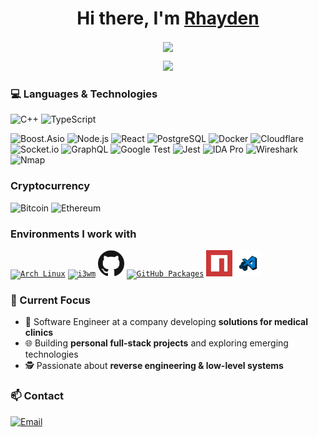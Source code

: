 <div align="center">
   <h1>Hi there, I'm <a href="https://www.arkansoftware.com">Rhayden</a></h1>
   <img align='center' src='https://64.media.tumblr.com/717baba1231895eac273cf79d042f13d/99fb765c55ab765d-93/s540x810/174a4baafe94b72f78da5e66759382aae20f16b2.gif' width='200"'>
</div>

<p align="center">
  <a href="https://github.com/MarcoRhayden">
    <img src="https://readme-typing-svg.herokuapp.com/?lines=Full-stack%20Engineer%20%7C%20Security%20Enthusiast;Building%20scalable%20and%20secure%20systems;Reverse%20engineering%20curious%20mind&font=Fira%20Code&center=true&width=600&height=45&color=f75c7e&vCenter=true&size=22">
  </a>
</p>

### 💻 Languages & Technologies  

![C++](https://img.shields.io/badge/C++-00599C?logo=c%2b%2b&logoColor=white)
![TypeScript](https://img.shields.io/badge/TypeScript-3178C6?logo=typescript&logoColor=white)

![Boost.Asio](https://img.shields.io/badge/Boost.Asio-00599C?logo=generic&logoColor=white)
![Node.js](https://img.shields.io/badge/Node.js-339933?logo=node.js&logoColor=white)
![React](https://img.shields.io/badge/React-61DAFB?logo=react&logoColor=000)
![PostgreSQL](https://img.shields.io/badge/PostgreSQL-4169E1?logo=postgresql&logoColor=white)
![Docker](https://img.shields.io/badge/Docker-2496ED?logo=docker&logoColor=white)
![Cloudflare](https://img.shields.io/badge/Cloudflare-F38020?logo=cloudflare&logoColor=white)
![Socket.io](https://img.shields.io/badge/Socket.io-010101?logo=socket.io&logoColor=white)
![GraphQL](https://img.shields.io/badge/GraphQL-E10098?logo=graphql&logoColor=white)
![Google Test](https://img.shields.io/badge/Google%20Test-4285F4?logo=generic&logoColor=white)
![Jest](https://img.shields.io/badge/Jest-C21325?logo=jest&logoColor=white)
![IDA Pro](https://img.shields.io/badge/IDA_Pro-3B3B3B?logo=generic&logoColor=white)
![Wireshark](https://img.shields.io/badge/Wireshark-1679A7?logo=wireshark&logoColor=white)
![Nmap](https://img.shields.io/badge/Nmap-CC0000?logo=generic&logoColor=white)

### Cryptocurrency
![Bitcoin](https://img.shields.io/badge/Bitcoin-F7931A?logo=bitcoin&logoColor=white)
![Ethereum](https://img.shields.io/badge/Ethereum-3C3C3D?logo=ethereum&logoColor=white)

### Environments I work with

<code><a href="https://www.archlinux.org/"><img alt="Arch Linux" title="Arch Linux" src="https://github.com/cheesits456/cheesits456/raw/master/icons/arch.png" height="42"></a></code>
<code><a href="https://i3wm.org/"><img alt="i3wm" title="i3wm" src="https://github.com/i3/i3/blob/next/docs/logo-30.png" height="42"></a></code>
<code><a href="https://github.com/"><img alt="GitHub" title="GitHub" src="https://raw.githubusercontent.com/github/explore/78df643247d429f6cc873026c0622819ad797942/topics/github/github.png" height="42"></a></code>
<code><a href="https://github.com/features/packages"><img alt="GitHub Packages" title="GitHub Packages" src="https://github.com/cheesits456/cheesits456/raw/master/icons/packages.png" height="42"></a></code>
<code><a href="https://www.npmjs.com"><img alt="NPM" title="NPM" src="https://raw.githubusercontent.com/github/explore/80688e429a7d4ef2fca1e82350fe8e3517d3494d/topics/npm/npm.png" height="42"></a></code>
<code><a href="https://code.visualstudio.com/"><img alt="Visual Code" title="Visual Code" src="https://github.com/vscode-icons/vscode-icons/blob/master/images/logo.png" height="42"></a></code>

### 🚀 Current Focus
- 💼 Software Engineer at a company developing **solutions for medical clinics**  
- 🌐 Building **personal full-stack projects** and exploring emerging technologies  
- 🕵️ Passionate about **reverse engineering & low-level systems**

### 📫 Contact
[![Email](https://img.shields.io/badge/Email-Rhayden%40arkansoftware.com-red)](mailto:Rhayden@arkansoftware.com)
